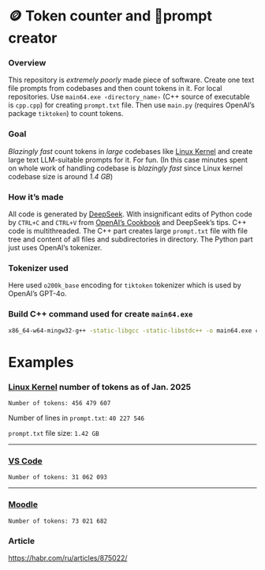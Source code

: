 # 🪙 Token counter and 📌prompt creator
### Overview
This repository is *extremely poorly* made piece of software. Create one text file prompts from codebases and then count tokens in it. For local repositories. Use `main64.exe ‹directory_name›` (C++ source of executable is `cpp.cpp`) for creating `prompt.txt` file. Then use `main.py` (requires OpenAI’s package `tiktoken`) to count tokens. 

### Goal
*Blazingly fast* count tokens in *large* codebases like [Linux Kernel](https://github.com/torvalds/linux) and create large text LLM-suitable prompts for it. For fun. (In this case minutes spent on whole work of handling codebase is *blazingly fast* since Linux kernel codebase size is around *1.4 GB*)

### How it’s made
All code is generated by [DeepSeek](https://chat.deepseek.com/). With insignificant edits of Python code by `CTRL+C` and `CTRL+V` from [OpenAI’s Cookbook](https://cookbook.openai.com/examples/how_to_count_tokens_with_tiktoken) and DeepSeek’s tips. C++ code is multithreaded. The C++ part creates large `prompt.txt` file with file tree and content of all files and subdirectories in directory. The Python part just uses OpenAI’s tokenizer.

### Tokenizer used
Here used `o200k_base` encoding for `tiktoken` tokenizer which is used by OpenAI’s GPT-4o.

### Build C++ command used for create `main64.exe`
```bash
x86_64-w64-mingw32-g++ -static-libgcc -static-libstdc++ -o main64.exe cpp.cpp
```
# Examples
### [Linux Kernel](https://github.com/torvalds/linux) number of tokens as of Jan. 2025

```
Number of tokens: 456 479 607
```

Number of lines in `prompt.txt`: `40 227 546`

`prompt.txt` file size: `1.42 GB`

---

### [VS Code](https://github.com/microsoft/vscode)

```
Number of tokens: 31 062 093
```

---

### [Moodle](https://git.in.moodle.com/moodle/moodle)

```
Number of tokens: 73 021 682
```
### Article
https://habr.com/ru/articles/875022/
